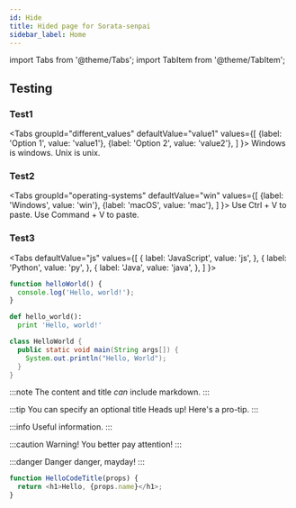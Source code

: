 ```yaml
---
id: Hide
title: Hided page for Sorata-senpai
sidebar_label: Home
---
```

import Tabs from '@theme/Tabs';
import TabItem from '@theme/TabItem';

## **Testing**

### Test1
<Tabs
  groupId="different_values"
  defaultValue="value1"
  values={[
    {label: 'Option 1', value: 'value1'},
    {label: 'Option 2', value: 'value2'},
  ]
}>
<TabItem value="value1">Windows is windows.</TabItem>
<TabItem value="value2">Unix is unix.</TabItem>
</Tabs>

### Test2
<Tabs
  groupId="operating-systems"
  defaultValue="win"
  values={[
    {label: 'Windows', value: 'win'},
    {label: 'macOS', value: 'mac'},
  ]
}>
<TabItem value="win">Use Ctrl + V to paste.</TabItem>
<TabItem value="mac">Use Command + V to paste.</TabItem>
</Tabs>

### Test3
<Tabs
  defaultValue="js"
  values={[
    { label: 'JavaScript', value: 'js', },
    { label: 'Python', value: 'py', },
    { label: 'Java', value: 'java', },
  ]
}>
<TabItem value="js">

```js
function helloWorld() {
  console.log('Hello, world!');
}
```

</TabItem>
<TabItem value="py">

```py
def hello_world():
  print 'Hello, world!'
```

</TabItem>
<TabItem value="java">

```java
class HelloWorld {
  public static void main(String args[]) {
    System.out.println("Hello, World");
  }
}
```
</TabItem>
</Tabs>

:::note
The content and title *can* include markdown.
:::

:::tip You can specify an optional title
Heads up! Here's a pro-tip.
:::

:::info
Useful information.
:::

:::caution
Warning! You better pay attention!
:::

:::danger
Danger danger, mayday!
:::

```javascript title="Test"
function HelloCodeTitle(props) {
  return <h1>Hello, {props.name}</h1>;
}
```